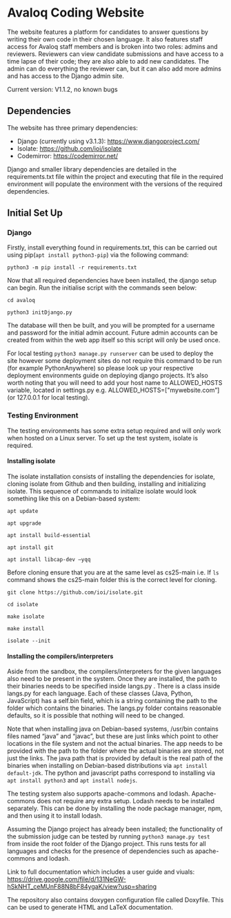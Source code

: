 # Avaloq Coding Website

The website features a platform for candidates to answer questions by writing their own code in their chosen language. It also features staff access for Avaloq staff members and is broken into two roles: admins and reviewers. Reviewers can view candidate submissions and have access to a time lapse of their code; they are also able to add new candidates. The admin can do everything the reviewer can, but it can also add more admins and has access to the Django admin site.

Current version: V1.1.2, no known bugs
## Dependencies
The website has three primary dependencies: 

* Django (currently using v3.1.3): https://www.djangoproject.com/
* Isolate: https://github.com/ioi/isolate
* Codemirror: https://codemirror.net/

Django and smaller library dependencies are detailed in the requirements.txt file within the project and executing that file in the required environment will populate the environment with the versions of the required dependencies.

## Initial Set Up

### Django

Firstly, install everything found in requirements.txt, this can be carried out using pip(`apt install python3-pip`)  via the following command: 

`python3 -m pip install -r requirements.txt `

Now that all required dependencies have been installed, the django setup can begin. Run the initialise script with the commands seen below: 

`cd avaloq `

`python3 initDjango.py `

The database will then be built, and you will be prompted for a username and password for the initial admin account. Future admin accounts can be created from within the web app itself so this script will only be used once. 

For local testing `python3 manage.py runserver` can be used to deploy the site however some deployment sites do not require this command to be run (for example PythonAnywhere) so please look up your respective deployment environments guide on deploying django projects. It’s also worth noting that you will need to add your host name to ALLOWED_HOSTS variable, located in settings.py e.g. ALLOWED_HOSTS=["mywebsite.com”]  (or 127.0.0.1 for local testing). 
 


### Testing Environment

The testing environments has some extra setup required and will only work when hosted on a Linux server. To set up the test system, isolate is required.

#### Installing isolate
The isolate installation consists of installing the dependencies for isolate, cloning isolate from Github and then building, installing and initializing isolate. This sequence of commands to initialize isolate would look something like this on a Debian-based system:


`apt update`

`apt upgrade`

`apt install build-essential`

`apt install git`

`apt install libcap-dev –yqq`

Before cloning ensure that you are at the same level as cs25-main i.e. If `ls` command shows the cs25-main folder this is the correct level for cloning.

`git clone https://github.com/ioi/isolate.git`

`cd isolate`

`make isolate`

`make install`

`isolate --init`



#### Installing the compilers/interpreters

Aside from the sandbox, the compilers/interpreters for the given languages also need to be present in the system.
Once they are installed, the path to their binaries needs to be specified inside langs.py . There is a class inside langs.py for each language. Each of these classes (Java, Python, JavaScript) has a self.bin field, which is a string containing the path to the folder which contains the binaries. The langs.py folder contains reasonable defaults, so it is possible that nothing will need to be changed. 

Note that when installing java on Debian-based systems, /usr/bin contains files named “java” and “javac”, but these are just links which point to other locations in the file system and not the actual binaries. The app needs to be provided with the path to the folder where the actual binaries are stored, not just the links.
The java path that is provided by default is the real path of the binaries when installing on Debian-based distributions via `apt install default-jdk`. The python and javascript paths correspond to installing via `apt install python3` and `apt install nodejs`.

The testing system also supports apache-commons and lodash. Apache-commons does not require any extra setup. Lodash needs to be installed separately. This can be done by installing the node package manager, npm, and then using it to install lodash.

Assuming the Django project has already been installed; the functionality of the submission judge can be tested by running `python3 manage.py test` from inside the root folder of the Django project. This runs tests for all languages and checks for the presence of dependencies such as apache-commons and lodash.


Link to full documentation which includes a user guide and viuals: https://drive.google.com/file/d/131NeGW-hSkNHT_ceMUnF88N8bF84ygaK/view?usp=sharing

The repository also contains doxygen configuration file called Doxyfile. This can be used to generate HTML and LaTeX documentation.
